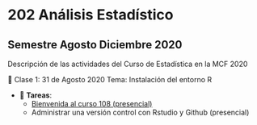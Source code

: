 # 202 Análisis Estadístico 
## Semestre Agosto Diciembre 2020

Descripción de las actividades del Curso de Estadística en la MCF 2020

:paperclip: Clase 1: 31 de Agosto 2020
Tema:  Instalación del entorno R
- :file_folder: __Tareas__:
    + [Bienvenida al curso 108 (presencial)](01_Clase_Manejo.pdf)
    + Administrar una versión control con Rstudio y Github (presencial)
